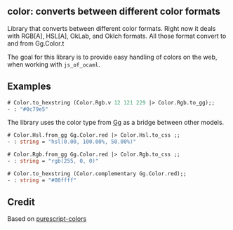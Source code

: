 ## color: converts between different color formats

Library that converts between different color formats. Right now it deals with RGB[A], HSL[A], OkLab, and Oklch formats. All those format convert to and from Gg.Color.t

The goal for this library is to provide easy handling of colors on the web, when working
with `js_of_ocaml`.

## Examples

```ocaml
# Color.to_hexstring (Color.Rgb.v 12 121 229 |> Color.Rgb.to_gg);;
- : "#0c79e5"
```

The library uses the color type from [Gg](https://github.com/dbuenzli/gg) as a bridge between other models.

```ocaml
# Color.Hsl.from_gg Gg.Color.red |> Color.Hsl.to_css ;;
- : string = "hsl(0.00, 100.00%, 50.00%)"

# Color.Rgb.from_gg Gg.Color.red |> Color.Rgb.to_css ;;
- : string = "rgb(255, 0, 0)"

# Color.to_hexstring (Color.complementary Gg.Color.red);;
- : string = "#00ffff"
```

## Credit

Based on [purescript-colors](https://github.com/sharkdp/purescript-colors)
